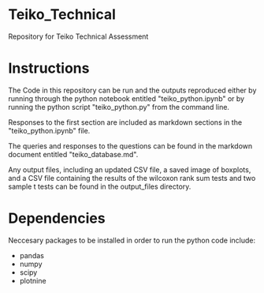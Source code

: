 # Teiko_Technical
Repository for Teiko Technical Assessment

# Instructions
The Code in this repository can be run and the outputs reproduced either by running through the python notebook entitled "teiko_python.ipynb" or by running the python script "teiko_python.py" from the command line.

Responses to the first section are included as markdown sections in the "teiko_python.ipynb" file.

The queries and responses to the questions can be found in the markdown document entitled "teiko_database.md".

Any output files, including an updated CSV file, a saved image of boxplots, and a CSV file containing the results of the wilcoxon rank sum tests and two sample t tests can be found in the output_files directory.

# Dependencies
Neccesary packages to be installed in order to run the python code include:
* pandas
* numpy
* scipy
* plotnine
